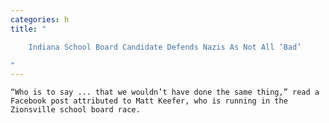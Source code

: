 ```yaml
---
categories: h
title: "

    Indiana School Board Candidate Defends Nazis As Not All ‘Bad’

"
---
```



    “Who is to say ... that we wouldn’t have done the same thing,” read a Facebook post attributed to Matt Keefer, who is running in the Zionsville school board race.

